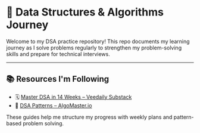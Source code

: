 # 🧠 Data Structures & Algorithms Journey

Welcome to my DSA practice repository! This repo documents my learning journey as I solve problems regularly to strengthen my problem-solving skills and prepare for technical interviews.

---

## 📚 Resources I'm Following

- 🗓 [Master DSA in 14 Weeks – Veedaily Substack](https://veedaily19.substack.com/p/master-dsa-in-14-weeks?utm_campaign=post&utm_medium=web&triedRedirect=true)  
- 🔄 [DSA Patterns – AlgoMaster.io](https://algomaster.io/practice/dsa-patterns)

These guides help me structure my progress with weekly plans and pattern-based problem solving.
